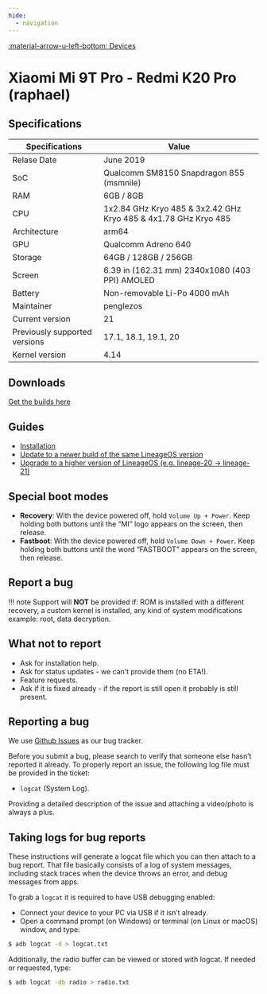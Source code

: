 ```yaml
---
hide:
  - navigation
---
```

[:material-arrow-u-left-bottom: Devices](../../devices.md)

# Xiaomi Mi 9T Pro - Redmi K20 Pro (raphael)

## Specifications

| Specifications    | Value                              |
| ----------------- | ---------------------------------- |
| Relase Date       | June 2019 |
| SoC               | Qualcomm SM8150 Snapdragon 855 (msmnile) |
| RAM               | 6GB / 8GB |
| CPU               | 1x2.84 GHz Kryo 485 & 3x2.42 GHz Kryo 485 & 4x1.78 GHz Kryo 485 |
| Architecture      | arm64 |
| GPU               | Qualcomm Adreno 640 |
| Storage           | 64GB / 128GB / 256GB |
| Screen            | 6.39 in (162.31 mm) 2340x1080 (403 PPI) AMOLED |
| Battery           | Non-removable Li-Po 4000 mAh |
| Maintainer        | penglezos |
| Current version   | 21 |
| Previously supported versions | 17.1, 18.1, 19.1, 20 |
| Kernel version    | 4.14 |

## Downloads

<a href="https://github.com/penglezos/device_xiaomi_raphael/releases" target="_blank">Get the builds here</a>

## Guides

* [Installation](../raphael/install.md)
* [Update to a newer build of the same LineageOS version](../raphael/update.md)
* [Upgrade to a higher version of LineageOS (e.g. lineage-20 -> lineage-21)](../raphael/upgrade.md)

## Special boot modes

* **Recovery**: With the device powered off, hold `Volume Up + Power`. Keep holding both buttons until the “MI” logo appears on the screen, then release.
* **Fastboot**: With the device powered off, hold `Volume Down + Power`. Keep holding both buttons until the word “FASTBOOT” appears on the screen, then release.

## Report a bug

!!! note
    Support will **NOT** be provided if: ROM is installed with a different recovery, a custom kernel is installed, any kind of system modifications example: root, data decryption.

## What not to report

* Ask for installation help.
* Ask for status updates - we can’t provide them (no ETA!).
* Feature requests.
* Ask if it is fixed already - if the report is still open it probably is still present.

## Reporting a bug

We use [Github Issues](https://github.com/penglezos/device_xiaomi_raphael/issues) as our bug tracker. 

Before you submit a bug, please search to verify that someone else hasn’t reported it already. To properly report an issue, the following log file must be provided in the ticket:

* `logcat` (System Log).

Providing a detailed description of the issue and attaching a video/photo is always a plus.

## Taking logs for bug reports

These instructions will generate a logcat file which you can then attach to a bug report. That file basically consists of a log of system messages, including stack traces when the device throws an error, and debug messages from apps.

To grab a `logcat` it is required to have USB debugging enabled:

* Connect your device to your PC via USB if it isn’t already.
* Open a command prompt (on Windows) or terminal (on Linux or macOS) window, and type:

```bash
$ adb logcat -d > logcat.txt
```

Additionally, the radio buffer can be viewed or stored with logcat. If needed or requested, type:

```bash
$ adb logcat -db radio > radio.txt
```